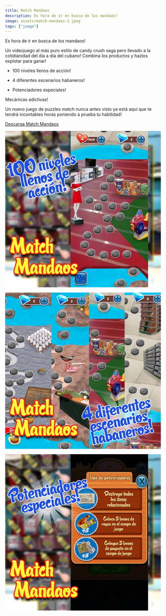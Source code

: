 ```yaml
---
title: Match Mandaos
description: Es hora de ir en busca de los mandaos!
image: assets/match-mandaos-1.jpeg
tags: ["juego"]
---
```


Es hora de ir en busca de los mandaos!

Un videojuego al más puro estilo de candy crush saga pero llevado a la cotidianidad del día a día del cubano! Combina los productos y hazlos explotar para ganar!

- 100 niveles llenos de acción!

- 4 diferentes escenarios habaneros!

- Potenciadores especiales!

Mecánicas adictivas!

Un nuevo juego de puzzles match nunca antes visto ya está aquí que te tendrá incontables horas poniendo a prueba tu habilidad!

[Descarga Match Mandaos](https://www.apklis.cu/application/com.GeekZoneStudio.MatchMandaos)

![screenshot](assets/match-mandaos-2.jpeg)

![screenshot](assets/match-mandaos-3.jpeg)

![screenshot](assets/match-mandaos-4.jpeg)